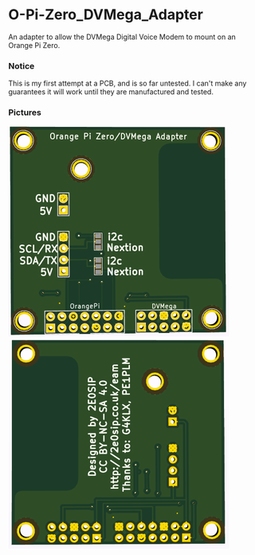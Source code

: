 # O-Pi-Zero_DVMega_Adapter

An adapter to allow the DVMega Digital Voice Modem to mount on an Orange Pi Zero.

### Notice

This is my first attempt at a PCB, and is so far untested. I can't make any guarantees it will work until they are manufactured and tested.

### Pictures

![Front](images/Front.png?raw=true "Front")
![Rear](images/Rear.png?raw=true "Front")
